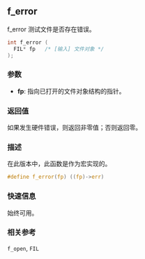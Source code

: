 ## f_error

f_error 测试文件是否存在错误。

```c
int f_error (
  FIL* fp   /* [输入] 文件对象 */
);
```

### 参数

*   **fp**: 指向已打开的文件对象结构的指针。

### 返回值

如果发生硬件错误，则返回非零值；否则返回零。

### 描述

在此版本中，此函数是作为宏实现的。

```c
#define f_error(fp) ((fp)->err)
```

### 快速信息

始终可用。

### 相关参考

`f_open`, `FIL`

